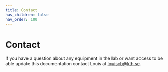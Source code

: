 ```yaml
---
title: Contact
has_children: false
nav_order: 100
---
```


# Contact

If you have a question about any equipment in the lab or want access to be able update this documentation contact Louis at <louiscb@kth.se>.
